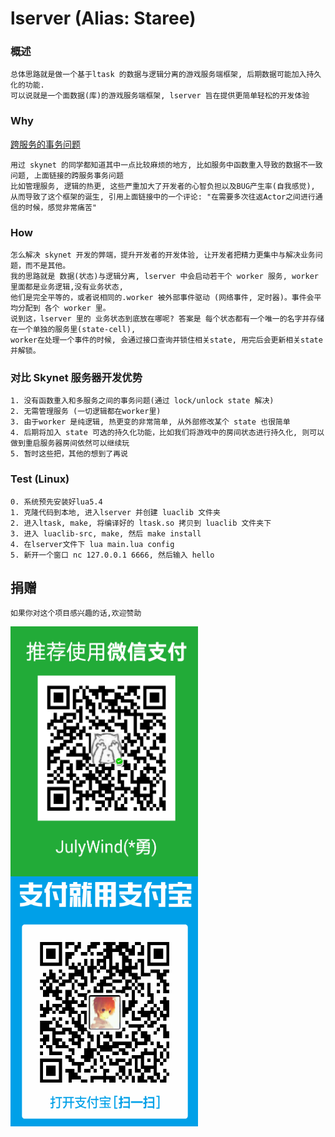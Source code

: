# lserver (Alias: Staree)

### 概述
```
总体思路就是做一个基于ltask 的数据与逻辑分离的游戏服务端框架, 后期数据可能加入持久化的功能.
可以说就是一个面数据(库)的游戏服务端框架, lserver 旨在提供更简单轻松的开发体验
```


### Why
[跨服务的事务问题](https://blog.codingnow.com/2016/07/skynet_transaction.html)
```
用过 skynet 的同学都知道其中一点比较麻烦的地方, 比如服务中函数重入导致的数据不一致问题, 上面链接的跨服务事务问题
比如管理服务, 逻辑的热更, 这些严重加大了开发者的心智负担以及BUG产生率(自我感觉),
从而导致了这个框架的诞生, 引用上面链接中的一个评论: "在需要多次往返Actor之间进行通信的时候，感觉非常痛苦"
```


### How
```
怎么解决 skynet 开发的弊端，提升开发者的开发体验, 让开发者把精力更集中与解决业务问题，而不是其他。
我的思路就是 数据(状态)与逻辑分离, lserver 中会启动若干个 worker 服务, worker 里面都是业务逻辑,没有业务状态,
他们是完全平等的，或者说相同的.worker 被外部事件驱动 (网络事件, 定时器)。事件会平均分配到 各个 worker 里。 
说到这，lserver 里的 业务状态到底放在哪呢? 答案是 每个状态都有一个唯一的名字并存储在一个单独的服务里(state-cell),
worker在处理一个事件的时候, 会通过接口查询并锁住相关state, 用完后会更新相关state 并解锁。 
```


### 对比 Skynet 服务器开发优势
```
1. 没有函数重入和多服务之间的事务问题(通过 lock/unlock state 解决)
2. 无需管理服务 (一切逻辑都在worker里)
3. 由于worker 是纯逻辑, 热更变的非常简单, 从外部修改某个 state 也很简单
4. 后期将加入 state 可选的持久化功能，比如我们将游戏中的房间状态进行持久化, 则可以做到重启服务器房间依然可以继续玩
5. 暂时这些把，其他的想到了再说
```


### Test (Linux)
```
0. 系统预先安装好lua5.4
1. 克隆代码到本地, 进入lserver 并创建 luaclib 文件夹
2. 进入ltask, make, 将编译好的 ltask.so 拷贝到 luaclib 文件夹下
3. 进入 luaclib-src, make, 然后 make install
4. 在lserver文件下 lua main.lua config
5. 新开一个窗口 nc 127.0.0.1 6666, 然后输入 hello
```



## 捐赠 
```
如果你对这个项目感兴趣的话,欢迎赞助
```
<img src="https://raw.githubusercontent.com/HYbutterfly/Fantasy-scorpio-donation/master/wechatpay.png" align="left" height="400" width="300">
<img src="https://raw.githubusercontent.com/HYbutterfly/Fantasy-scorpio-donation/master/alipay.png" height="400" width="300">